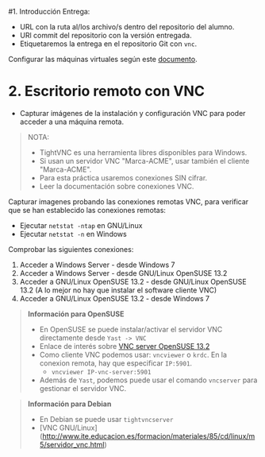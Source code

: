 
#1. Introducción
Entrega:
* URL con la ruta al/los archivo/s dentro del repositorio del alumno.
* URl commit del repositorio con la versión entregada.
* Etiquetaremos la entrega en el repositorio Git con `vnc`.

Configurar las máquinas virtuales según este [documento](../../global/configuracion-aula108.md).

# 2. Escritorio remoto con VNC

* Capturar imágenes de la instalación y configuración VNC para poder acceder a una máquina remota.

> NOTA:
>
> * TightVNC es una herramienta libres disponibles para Windows.
> * Si usan un servidor VNC "Marca-ACME", usar también el cliente "Marca-ACME".
> * Para esta práctica usaremos conexiones SIN cifrar.
> * Leer la documentación sobre conexiones VNC.

Capturar imagenes probando las conexiones remotas VNC, para verificar que se
han establecido las conexiones remotas:
* Ejecutar `netstat -ntap` en GNU/Linux
* Ejecutar `netstat -n` en Windows

Comprobar las siguientes conexiones:
1. Acceder a Windows Server - desde Windows 7
1. Acceder a Windows Server - desde GNU/Linux OpenSUSE 13.2
1. Acceder a GNU/Linux OpenSUSE 13.2 - desde GNU/Linux OpenSUSE 13.2 (A lo mejor no hay que instalar el software cliente VNC)
1. Acceder a GNU/Linux OpenSUSE 13.2 - desde Windows 7

> **Información para OpenSUSE**
>
> * En OpenSUSE se puede instalar/activar el servidor VNC directamente desde `Yast -> VNC`
> * Enlace de interés sobre [VNC server OpenSUSE 13.2](https://www.howtoforge.com/tutorial/vnc-server-on-opensuse-13.2/)
> * Como cliente VNC podemos usar: `vncviewer` o `krdc`. En la conexion remota, hay que especificar `IP:5901`.
>     * `vncviewer IP-vnc-server:5901`
> * Además de `Yast`, podemos puede usar el comando `vncserver` para
gestionar el servidor VNC.

> **Información para Debian**
>
> * En Debian se puede usar `tightvncserver`
> * [VNC GNU/Linux] (http://www.ite.educacion.es/formacion/materiales/85/cd/linux/m5/servidor_vnc.html)
